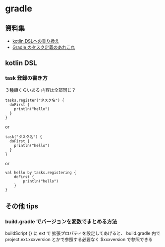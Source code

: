 

# gradle

## 資料集

- [kotlin DSLへの乗り換え](https://blog1.mammb.com/entry/2020/11/14/090000)
- [Gradle のタスク定義のあれこれ](https://qiita.com/opengl-8080/items/0a192b62ee87d8ac7578)

## kotlin DSL

### task 登録の書き方
３種類くらいある
内容は全部同じ？

```
tasks.register("タスク名") {  
  doFirst {  
    println("hello")  
  }  
}  
```
or  
```  
task("タスク名") {  
  doFirst {  
    println("hello")  
  }  
}  
```
or  
``` 
val hello by tasks.registering {  
    doFirst {  
        println("hello")  
    }  
}
```


## その他 tips
###  build.gradle でバージョンを変数でまとめる方法

buildScript {} に ext で 拡張プロパティを設定してあげると、 build.gradle 内で project.ext.xxxversion とかで参照する必要なく $xxxversion で参照できる


<!--stackedit_data:
eyJoaXN0b3J5IjpbLTE4NDM1ODk1OTksLTk4NjAyMjUzMV19
-->